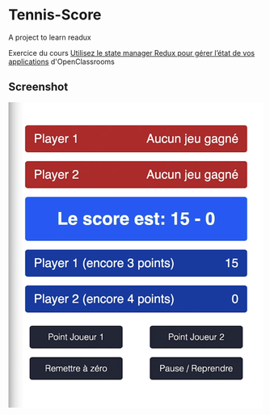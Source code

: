 # Tennis-Score

A project to learn readux

Exercice du cours [Utilisez le state manager Redux pour gérer l’état de vos applications](https://openclassrooms.com/fr/courses/7150626-utilisez-le-state-manager-redux-pour-gerer-l-etat-de-vos-applications/7286834-adaptez-vos-actions-pour-manipuler-des-evenements-asynchrones) d'OpenClassrooms

## Screenshot

<img src="./data/result.png" alt="final result screenshot"/>
